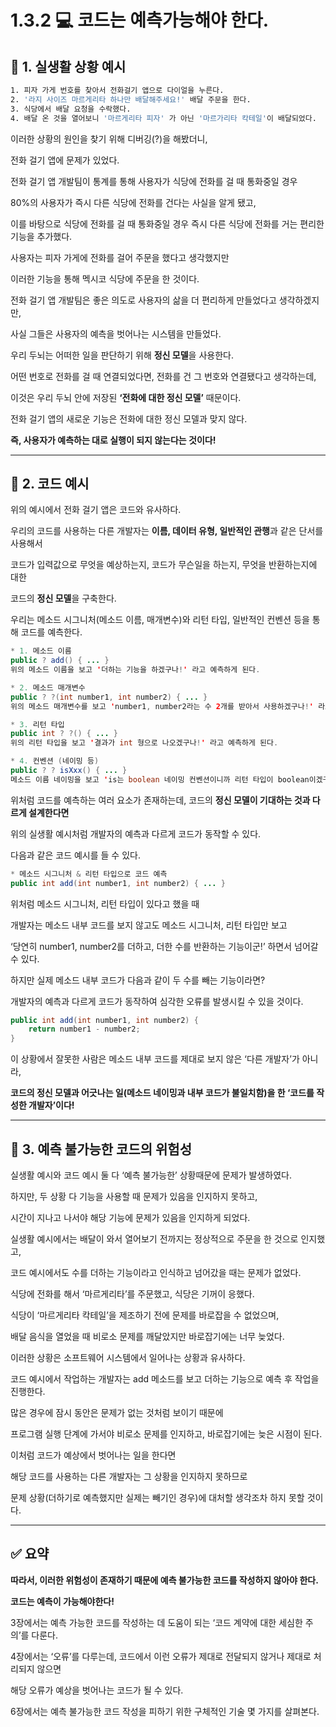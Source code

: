 # 1.3.2 💻 코드는 예측가능해야 한다.

## 🎯 1. 실생활 상황 예시
```bash
1. 피자 가게 번호를 찾아서 전화걸기 앱으로 다이얼을 누른다.
2. '라지 사이즈 마르게리타 하나만 배달해주세요!' 배달 주문을 한다.
3. 식당에서 배달 요청을 수락했다.
4. 배달 온 것을 열어보니 '마르게리타 피자' 가 아닌 '마르가리타 칵테일'이 배달되었다.
```
이러한 상황의 원인을 찾기 위해 디버깅(?)을 해봤더니,

전화 걸기 앱에 문제가 있었다.

전화 걸기 앱 개발팀이 통계를 통해 사용자가 식당에 전화를 걸 때 통화중일 경우

80%의 사용자가 즉시 다른 식당에 전화를 건다는 사실을 알게 됐고,

이를 바탕으로 식당에 전화를 걸 때 통화중일 경우 즉시 다른 식당에 전화를 거는 편리한 기능을 추가했다.

사용자는 피자 가게에 전화를 걸어 주문을 했다고 생각했지만

이러한 기능을 통해 멕시코 식당에 주문을 한 것이다.

전화 걸기 앱 개발팀은 좋은 의도로 사용자의 삶을 더 편리하게 만들었다고 생각하겠지만,

사실 그들은 사용자의 예측을 벗어나는 시스템을 만들었다.

우리 두뇌는 어떠한 일을 판단하기 위해 **정신 모델**을 사용한다.

어떤 번호로 전화를 걸 때 연결되었다면, 전화를 건 그 번호와 연결됐다고 생각하는데,

이것은 우리 두뇌 안에 저장된 **‘전화에 대한 정신 모델’** 때문이다.

전화 걸기 앱의 새로운 기능은 전화에 대한 정신 모델과 맞지 않다.

**즉, 사용자가 예측하는 대로 실행이 되지 않는다는 것이다!**

---
## 🎯 2. 코드 예시
위의 예시에서 전화 걸기 앱은 코드와 유사하다.

우리의 코드를 사용하는 다른 개발자는 **이름, 데이터 유형, 일반적인 관행**과 같은 단서를 사용해서

코드가 입력값으로 무엇을 예상하는지, 코드가 무슨일을 하는지, 무엇을 반환하는지에 대한

코드의 **정신 모델**을 구축한다.

우리는 메소드 시그니처(메소드 이름, 매개변수)와 리턴 타입, 일반적인 컨벤션 등을 통해 코드를 예측한다.
```java
* 1. 메소드 이름
public ? add() { ... }
위의 메소드 이름을 보고 '더하는 기능을 하겠구나!' 라고 예측하게 된다.

* 2. 메소드 매개변수
public ? ?(int number1, int number2) { ... }
위의 메소드 매개변수를 보고 'number1, number2라는 수 2개를 받아서 사용하겠구나!' 라고 예측하게 된다.

* 3. 리턴 타입
public int ? ?() { ... }
위의 리턴 타입을 보고 '결과가 int 형으로 나오겠구나!' 라고 예측하게 된다.

* 4. 컨벤션 (네이밍 등)
public ? ? isXxx() { ... }
메소드 이름 네이밍을 보고 'is는 boolean 네이밍 컨벤션이니까 리턴 타입이 boolean이겠구나!' 라고 예측하게 된다.
```
위처럼 코드를 예측하는 여러 요소가 존재하는데, 코드의 **정신 모델이 기대하는 것과 다르게 설계한다면**

위의 실생활 예시처럼 개발자의 예측과 다르게 코드가 동작할 수 있다.

다음과 같은 코드 예시를 들 수 있다.
```java
* 메소드 시그니처 & 리턴 타입으로 코드 예측
public int add(int number1, int number2) { ... }
```

위처럼 메소드 시그니처, 리턴 타입이 있다고 했을 때

개발자는 메소드 내부 코드를 보지 않고도 메소드 시그니처, 리턴 타입만 보고

‘당연히 number1, number2를 더하고, 더한 수를 반환하는 기능이군!’ 하면서 넘어갈 수 있다.

하지만 실제 메소드 내부 코드가 다음과 같이 두 수를 빼는 기능이라면?

개발자의 예측과 다르게 코드가 동작하여 심각한 오류를 발생시킬 수 있을 것이다.

```java
public int add(int number1, int number2) {
    return number1 - number2;
}
```

이 상황에서 잘못한 사람은 메소드 내부 코드를 제대로 보지 않은 ‘다른 개발자’가 아니라,

**코드의 정신 모델과 어긋나는 일(메소드 네이밍과 내부 코드가 불일치함)을 한 ‘코드를 작성한 개발자’이다!**

---
## 🎯 3. 예측 불가능한 코드의 위험성
실생활 예시와 코드 예시 둘 다 ‘예측 불가능한’ 상황때문에 문제가 발생하였다.

하지만, 두 상황 다 기능을 사용할 때 문제가 있음을 인지하지 못하고,

시간이 지나고 나서야 해당 기능에 문제가 있음을 인지하게 되었다.

실생활 예시에서는 배달이 와서 열어보기 전까지는 정상적으로 주문을 한 것으로 인지했고,

코드 예시에서도 수를 더하는 기능이라고 인식하고 넘어갔을 때는 문제가 없었다.

식당에 전화를 해서 ‘마르게리타’를 주문했고, 식당은 기꺼이 응했다.

식당이 ‘마르게리타 칵테일’을 제조하기 전에 문제를 바로잡을 수 없었으며,

배달 음식을 열었을 때 비로소 문제를 깨달았지만 바로잡기에는 너무 늦었다.

이러한 상황은 소프트웨어 시스템에서 일어나는 상황과 유사하다.

코드 예시에서 작업하는 개발자는 add 메소드를 보고 더하는 기능으로 예측 후 작업을 진행한다.

많은 경우에 잠시 동안은 문제가 없는 것처럼 보이기 때문에

프로그램 실행 단계에 가서야 비로소 문제를 인지하고, 바로잡기에는 늦은 시점이 된다.

이처럼 코드가 예상에서 벗어나는 일을 한다면

해당 코드를 사용하는 다른 개발자는 그 상황을 인지하지 못하므로

문제 상황(더하기로 예측했지만 실제는 빼기인 경우)에 대처할 생각조차 하지 못할 것이다.

---
## ✅ 요약
**따라서, 이러한 위험성이 존재하기 때문에 예측 불가능한 코드를 작성하지 않아야 한다.**

**코드는 예측이 가능해야한다!**

3장에서는 예측 가능한 코드를 작성하는 데 도움이 되는 ‘코드 계약에 대한 세심한 주의’를 다룬다.

4장에서는 ‘오류’를 다루는데, 코드에서 이런 오류가 제대로 전달되지 않거나 제대로 처리되지 않으면

해당 오류가 예상을 벗어나는 코드가 될 수 있다.

6장에서는 예측 불가능한 코드 작성을 피하기 위한 구체적인 기술 몇 가지를 살펴본다.
